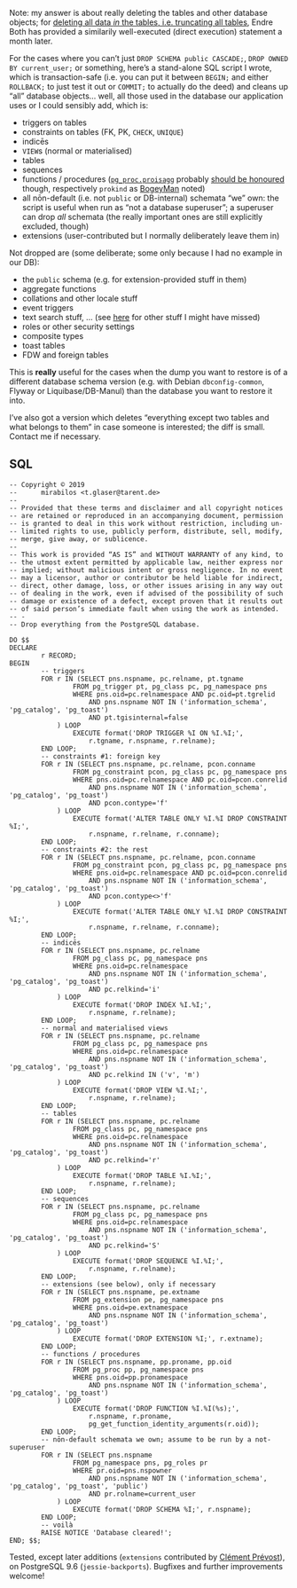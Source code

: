 Note: my answer is about really deleting the tables and other database objects; for [deleting all data _in_ the tables, i.e. truncating all tables](https://stackoverflow.com/a/54832238/2171120), Endre Both has provided a similarily well-executed (direct execution) statement a month later.

For the cases where you can’t just `DROP SCHEMA public CASCADE;`, `DROP OWNED BY current_user;` or something, here’s a stand-alone SQL script I wrote, which is transaction-safe (i.e. you can put it between `BEGIN;` and either `ROLLBACK;` to just test it out or `COMMIT;` to actually do the deed) and cleans up “all” database objects… well, all those used in the database our application uses or I could sensibly add, which is:

 - triggers on tables
 - constraints on tables (FK, PK, `CHECK`, `UNIQUE`)
 - indicēs
 - `VIEW`s (normal or materialised)
 - tables
 - sequences
 - functions / procedures ([`pg_proc.proisagg`](https://www.postgresql.org/docs/current/catalog-pg-proc.html) probably [should be honoured](https://stackoverflow.com/a/12127714/2171120) though, respectively `prokind` as [BogeyMan](https://stackoverflow.com/users/585217) noted)
 - all nōn-default (i.e. not `public` or DB-internal) schemata “we” own: the script is useful when run as “not a database superuser”; a superuser can drop _all_ schemata (the really important ones are still explicitly excluded, though)
 - extensions (user-contributed but I normally deliberately leave them in)

Not dropped are (some deliberate; some only because I had no example in our DB):

 - the `public` schema (e.g. for extension-provided stuff in them)
 - aggregate functions
 - collations and other locale stuff
 - event triggers
 - text search stuff, … (see [here](https://www.postgresql.org/docs/current/catalogs-overview.html) for other stuff I might have missed)
 - roles or other security settings
 - composite types
 - toast tables
 - FDW and foreign tables

This is **really** useful for the cases when the dump you want to restore is of a different database schema version (e.g. with Debian `dbconfig-common`, Flyway or Liquibase/DB-Manul) than the database you want to restore it into.

I’ve also got a version which deletes “everything except two tables and what belongs to them” in case someone is interested; the diff is small. Contact me if necessary.

## SQL

    -- Copyright © 2019
    --      mirabilos <t.glaser@tarent.de>
    --
    -- Provided that these terms and disclaimer and all copyright notices
    -- are retained or reproduced in an accompanying document, permission
    -- is granted to deal in this work without restriction, including un‐
    -- limited rights to use, publicly perform, distribute, sell, modify,
    -- merge, give away, or sublicence.
    --
    -- This work is provided “AS IS” and WITHOUT WARRANTY of any kind, to
    -- the utmost extent permitted by applicable law, neither express nor
    -- implied; without malicious intent or gross negligence. In no event
    -- may a licensor, author or contributor be held liable for indirect,
    -- direct, other damage, loss, or other issues arising in any way out
    -- of dealing in the work, even if advised of the possibility of such
    -- damage or existence of a defect, except proven that it results out
    -- of said person’s immediate fault when using the work as intended.
    -- -
    -- Drop everything from the PostgreSQL database.
    
    DO $$
    DECLARE
            r RECORD;
    BEGIN
            -- triggers
            FOR r IN (SELECT pns.nspname, pc.relname, pt.tgname
                    FROM pg_trigger pt, pg_class pc, pg_namespace pns
                    WHERE pns.oid=pc.relnamespace AND pc.oid=pt.tgrelid
                        AND pns.nspname NOT IN ('information_schema', 'pg_catalog', 'pg_toast')
                        AND pt.tgisinternal=false
                ) LOOP
                    EXECUTE format('DROP TRIGGER %I ON %I.%I;',
                        r.tgname, r.nspname, r.relname);
            END LOOP;
            -- constraints #1: foreign key
            FOR r IN (SELECT pns.nspname, pc.relname, pcon.conname
                    FROM pg_constraint pcon, pg_class pc, pg_namespace pns
                    WHERE pns.oid=pc.relnamespace AND pc.oid=pcon.conrelid
                        AND pns.nspname NOT IN ('information_schema', 'pg_catalog', 'pg_toast')
                        AND pcon.contype='f'
                ) LOOP
                    EXECUTE format('ALTER TABLE ONLY %I.%I DROP CONSTRAINT %I;',
                        r.nspname, r.relname, r.conname);
            END LOOP;
            -- constraints #2: the rest
            FOR r IN (SELECT pns.nspname, pc.relname, pcon.conname
                    FROM pg_constraint pcon, pg_class pc, pg_namespace pns
                    WHERE pns.oid=pc.relnamespace AND pc.oid=pcon.conrelid
                        AND pns.nspname NOT IN ('information_schema', 'pg_catalog', 'pg_toast')
                        AND pcon.contype<>'f'
                ) LOOP
                    EXECUTE format('ALTER TABLE ONLY %I.%I DROP CONSTRAINT %I;',
                        r.nspname, r.relname, r.conname);
            END LOOP;
            -- indicēs
            FOR r IN (SELECT pns.nspname, pc.relname
                    FROM pg_class pc, pg_namespace pns
                    WHERE pns.oid=pc.relnamespace
                        AND pns.nspname NOT IN ('information_schema', 'pg_catalog', 'pg_toast')
                        AND pc.relkind='i'
                ) LOOP
                    EXECUTE format('DROP INDEX %I.%I;',
                        r.nspname, r.relname);
            END LOOP;
            -- normal and materialised views
            FOR r IN (SELECT pns.nspname, pc.relname
                    FROM pg_class pc, pg_namespace pns
                    WHERE pns.oid=pc.relnamespace
                        AND pns.nspname NOT IN ('information_schema', 'pg_catalog', 'pg_toast')
                        AND pc.relkind IN ('v', 'm')
                ) LOOP
                    EXECUTE format('DROP VIEW %I.%I;',
                        r.nspname, r.relname);
            END LOOP;
            -- tables
            FOR r IN (SELECT pns.nspname, pc.relname
                    FROM pg_class pc, pg_namespace pns
                    WHERE pns.oid=pc.relnamespace
                        AND pns.nspname NOT IN ('information_schema', 'pg_catalog', 'pg_toast')
                        AND pc.relkind='r'
                ) LOOP
                    EXECUTE format('DROP TABLE %I.%I;',
                        r.nspname, r.relname);
            END LOOP;
            -- sequences
            FOR r IN (SELECT pns.nspname, pc.relname
                    FROM pg_class pc, pg_namespace pns
                    WHERE pns.oid=pc.relnamespace
                        AND pns.nspname NOT IN ('information_schema', 'pg_catalog', 'pg_toast')
                        AND pc.relkind='S'
                ) LOOP
                    EXECUTE format('DROP SEQUENCE %I.%I;',
                        r.nspname, r.relname);
            END LOOP;
            -- extensions (see below), only if necessary
            FOR r IN (SELECT pns.nspname, pe.extname
                    FROM pg_extension pe, pg_namespace pns
                    WHERE pns.oid=pe.extnamespace
                        AND pns.nspname NOT IN ('information_schema', 'pg_catalog', 'pg_toast')
                ) LOOP
                    EXECUTE format('DROP EXTENSION %I;', r.extname);
            END LOOP;
            -- functions / procedures
            FOR r IN (SELECT pns.nspname, pp.proname, pp.oid
                    FROM pg_proc pp, pg_namespace pns
                    WHERE pns.oid=pp.pronamespace
                        AND pns.nspname NOT IN ('information_schema', 'pg_catalog', 'pg_toast')
                ) LOOP
                    EXECUTE format('DROP FUNCTION %I.%I(%s);',
                        r.nspname, r.proname,
                        pg_get_function_identity_arguments(r.oid));
            END LOOP;
            -- nōn-default schemata we own; assume to be run by a not-superuser
            FOR r IN (SELECT pns.nspname
                    FROM pg_namespace pns, pg_roles pr
                    WHERE pr.oid=pns.nspowner
                        AND pns.nspname NOT IN ('information_schema', 'pg_catalog', 'pg_toast', 'public')
                        AND pr.rolname=current_user
                ) LOOP
                    EXECUTE format('DROP SCHEMA %I;', r.nspname);
            END LOOP;
            -- voilà
            RAISE NOTICE 'Database cleared!';
    END; $$;

Tested, except later additions (`extensions` contributed by [Clément Prévost](https://dba.stackexchange.com/users/65636)), on PostgreSQL 9.6 (`jessie-backports`). Bugfixes and further improvements welcome!
